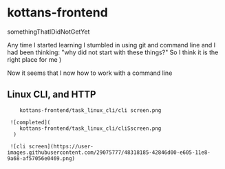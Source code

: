 # kottans-frontend
somethingThatIDidNotGetYet

Any time I started learning I stumbled in using git and command line and I had been thinking: "why did not start with these things?"
So I think it is the right place for me )

Now it seems that I now how to work with a command line

## Linux CLI, and HTTP

        kottans-frontend/task_linux_cli/cli screen.png

     ![completed](
        kottans-frontend/task_linux_cli/cliSscreen.png
      )

     ![cli screen](https://user-images.githubusercontent.com/29075777/48318185-42846d00-e605-11e8-9a68-af57056e0469.png)
